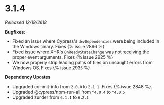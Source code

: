 # 3.1.4

*Released 12/18/2018*

**Bugfixes:**

- Fixed an issue where Cypress's `devDependencies` were being included in the Windows binary. Fixes {% issue 2896 %}
- Fixed issue where XHR's `OnReadyStateChange` was not receiving the proper event arguments. Fixes {% issue 2925 %}
- We now properly strip leading paths of files on uncaught errors from Windows OS. Fixes {% issue 2936 %}

**Dependency Updates**

- Upgraded commit-info from `2.0.0` to `2.1.1`. Fixes {% issue 2848 %}.
- Upgraded @cypress/npm-run-all from `^4.0.4` to `^4.0.5`
- Upgraded zunder from `6.1.1` to `6.2.1`
